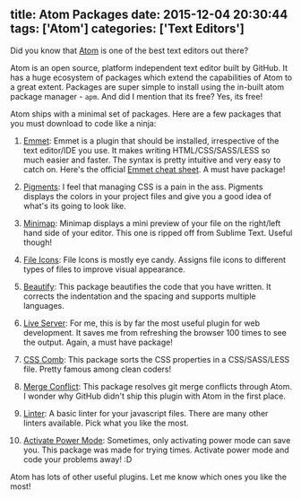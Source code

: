 title: Atom Packages
date: 2015-12-04 20:30:44
tags: ['Atom']
categories: ['Text Editors']
---

Did you know that [Atom](https://atom.io/) is one of the best text editors out there?

Atom is an open source, platform independent text editor built by GitHub. It has a huge ecosystem of packages which extend the capabilities of Atom to a great extent. Packages are super simple to install using the in-built atom package manager - `apm`. And did I mention that its free? Yes, its free!

Atom ships with a minimal set of packages. Here are a few packages that you must download to code like a ninja:
<!--more-->

1. [Emmet](https://atom.io/packages/emmet):
Emmet is a plugin that should be installed, irrespective of the text editor/IDE you use. It makes writing HTML/CSS/SASS/LESS so much easier and faster. The syntax is pretty intuitive and very easy to catch on. Here's the official [Emmet cheat sheet](http://docs.emmet.io/cheat-sheet/). A must have package!

2. [Pigments](https://atom.io/packages/pigments):
I feel that managing CSS is a pain in the ass. Pigments displays the colors in your project files and give you a good idea of what's its going to look like.

3. [Minimap](https://atom.io/packages/minimap):
Minimap displays a mini preview of your file on the right/left hand side of your editor. This one is ripped off from Sublime Text. Useful though!

4. [File Icons](https://atom.io/packages/file-icons):
File Icons is mostly eye candy. Assigns file icons to different types of files to improve visual appearance.

5. [Beautify](https://atom.io/packages/atom-beautify):
This package beautifies the code that you have written. It corrects the indentation and the spacing and supports multiple languages.

6. [Live Server](https://atom.io/packages/atom-live-server):
For me, this is by far the most useful plugin for web development. It saves me from refreshing the browser 100 times to see the output. Again, a must have package!

7. [CSS Comb](https://atom.io/packages/atom-csscomb):
This package sorts the CSS properties in a CSS/SASS/LESS file. Pretty famous among clean coders!

8. [Merge Conflict](https://atom.io/packages/merge-conflicts):
This package resolves git merge conflicts through Atom. I wonder why GitHub didn't ship this plugin with Atom in the first place.

9. [Linter](https://atom.io/packages/linter):
A basic linter for your javascript files. There are many other linters available. Pick what you like the most.

10. [Activate Power Mode](https://atom.io/packages/activate-power-mode):
Sometimes, only activating power mode can save you. This package was made for trying times. Activate power mode and code your problems away! :D


Atom has lots of other useful plugins. Let me know which ones you like the most!
